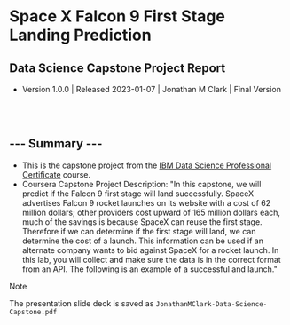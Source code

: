 # Space X Falcon 9 First Stage Landing Prediction

## Data Science Capstone Project Report
- Version 1.0.0 | Released 2023-01-07 | Jonathan M Clark | Final Version

<br><br>
## --- Summary ---
- This is the capstone project from the [IBM Data Science Professional Certificate](https://www.coursera.org/professional-certificates/ibm-data-science) course.
- Coursera Capstone Project Description: "In this capstone, we will predict if the Falcon 9 first stage will land successfully. SpaceX advertises Falcon 9 rocket launches on its website with a cost of 62 million dollars; other providers cost upward of 165 million dollars each, much of the savings is because SpaceX can reuse the first stage. Therefore if we can determine if the first stage will land, we can determine the cost of a launch. This information can be used if an alternate company wants to bid against SpaceX for a rocket launch. In this lab, you will collect and make sure the data is in the correct format from an API. The following is an example of a successful and launch."

> [!NOTE]
> The presentation slide deck is saved as ```JonathanMClark-Data-Science-Capstone.pdf```
